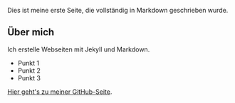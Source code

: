 Dies ist meine erste Seite, die vollständig in Markdown geschrieben wurde.

## Über mich

Ich erstelle Webseiten mit Jekyll und Markdown.

- Punkt 1
- Punkt 2
- Punkt 3

[Hier geht's zu meiner GitHub-Seite](https://github.com/eekinci).

